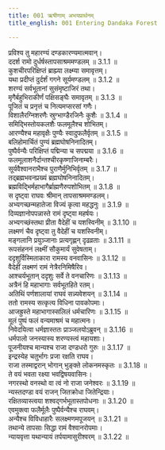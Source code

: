 ```yaml
---
title: 001 ऋषीणाम् अभयप्रार्थनम्
title_english: 001 Entering Dandaka Forest

---
```

<div class="audioEmbed"  caption="श्रीराम-हरिसीताराममूर्ति-घनपाठिभ्यां वचनम्" src="https://archive.org/download/Ramayana-recitation-Sriram-harisItArAmamUrti-Ghanapaati-v2/Kanda_3/Kanda_3_ARK-001-Rusheenam_Abhaya_Prathanam.mp3"></div>

प्रविश्य तु महारण्यं दण्डकारण्यमात्मवान्।  
ददर्श रामो दुर्धर्षस्तापसाश्रममण्डलम् ॥ 3.1.1 ॥   
कुशचीरपरिक्षिप्तं ब्राह्म्या लक्ष्म्या समावृत्तम्।  
यथा प्रदीप्तं दुर्दर्शं गगने सूर्यमण्डलम् ॥ 3.1.2 ॥   
शरण्यं सर्वभूतानां सुसंमृष्टाजिरं तथा।  
मृगैर्बहुभिराकीर्णं पक्षिसङ्घैः समावृतम् ॥ 3.1.3 ॥   
पूजितं च प्रनृत्तं च नित्यमप्सरसां गणैः।  
विशालैरग्निशरणैः स्रुग्भाण्डैरजिनैः कुशैः ॥ 3.1.4 ॥   
समिद्भिस्तोयकलशैः फलमूलैश्च शोभितम्।  
आरण्यैश्च महावृक्षैः पुण्यैः स्वादुफलैर्वृतम् ॥ 3.1.5 ॥   
बलिहोमार्चितं पुण्यं ब्रह्मघोषनिनादितम्।  
पुष्पैर्वन्यैः परिक्षिप्तं पद्मिन्या च सपद्मया ॥ 3.1.6 ॥   
फलमूलाशनैर्दान्तश्चीरकृष्णाजिनाम्बरैः।  
सूर्यवैश्वानराभैश्च पुराणैर्मुनिभिर्वृतम् ॥ 3.1.7 ॥   
तद्ब्रह्मभवनप्रख्यं ब्रह्मघोषनिनादितम्।  
ब्रह्मविद्भिर्महाभागैर्ब्राह्मणैरुपशोभितम् ॥ 3.1.8 ॥   
स दृष्ट्वा राघवः श्रीमान् तापसाश्रममण्डलम्।  
अभ्यगच्छन्महातेजा विज्यं कृत्वा महद्धनुः ॥ 3.1.9 ॥   
दिव्यज्ञानोपपन्नास्ते रामं दृष्ट्वा महर्षयः।  
अभ्यगच्छंस्तथा प्रीता वैदेहीं च यशस्विनीम् ॥ 3.1.10 ॥   
लक्ष्मणं चैव दृष्ट्वा तु वैदेहीं च यशस्विनीम्।  
मङ्गलानि प्रयुञ्जानाः प्रत्यगृह्णन् दृढव्रताः ॥ 3.1.11 ॥   
रूपसंहननं लक्ष्मीं सौकुमार्यं सुवेषताम्।  
ददृशुर्विस्मिताकारा रामस्य वनवासिनः ॥ 3.1.12 ॥   
वैदेहीं लक्ष्मणं रामं नेत्रैरनिमिषैरिव।  
आश्चर्यभूतान् ददृशुः सर्वे ते वनचारिणः ॥ 3.1.13 ॥   
अत्रैनं हि महाभागाः सर्वभूतहिते रतम्।  
अतिथिं पर्णशालायां राघवं सन्न्यवेशयन् ॥ 3.1.14 ॥   
ततो रामस्य सत्कृत्य विधिना पावकोपमाः।  
आजह्रुस्ते महाभागास्सलिलं धर्मचारिणः ॥ 3.1.15 ॥   
मूलं पुष्पं फलं वन्यमाश्रमं च महात्मनः।  
निवेदयित्वा धर्मज्ञास्ततः प्राञ्जलयोऽब्रुवन् ॥ 3.1.16 ॥   
धर्मपालो जनस्यास्य शरण्यस्त्वं महायशाः।  
पूजनीयश्च मान्यश्च राजा दण्डधरो गुरुः ॥ 3.1.17 ॥   
इन्द्रस्येह चतुर्भागः प्रजा रक्षति राघव।  
राजा तस्माद्वरान् भोगान् भुङ्क्ते लोकनमस्कृतः ॥ 3.1.18 ॥   
ते वयं भवता रक्ष्या भवद्विषयवासिनः।  
नगरस्थो वनस्थो वा त्वं नो राजा जनेश्वरः ॥ 3.1.19 ॥   
न्यस्तदण्डा वयं राजन् जितक्रोधा जितेन्द्रियाः।  
रक्षितव्यास्त्वया शश्वद्गर्भभूतास्तपोधनाः ॥ 3.1.20 ॥   
एवमुक्त्वा फलैर्मूलैः पुष्पैर्वन्यैश्च राघवम्।  
अन्यैश्च विविधाहारैः सलक्ष्मणमपूजयन् ॥ 3.1.21 ॥   
तथान्ये तापसाः सिद्धा रामं वैश्वानरोपमाः।  
न्यायवृत्ता यथान्यायं तर्पयामासुरीश्वरम् ॥ 3.1.22 ॥   